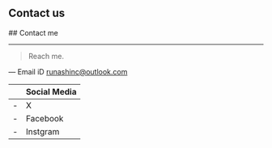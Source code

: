 ## Contact us
<!-- TO DO: add more details about me later -->## Contact me
---
> Reach me.

— Email iD runashinc@outlook.com

| | Social Media |
|-----:|-----------|
|     -| X|
|     -| Facebook   |
|     -| Instgram     |

